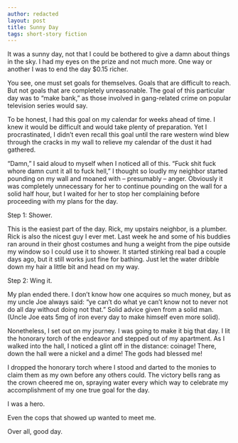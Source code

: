 ```yaml
---
author: redacted
layout: post
title: Sunny Day
tags: short-story fiction
---
```


It was a sunny day, not that I could be bothered to give a damn about things in
the sky. I had my eyes on the prize and not much more. One way or another I was
to end the day $0.15 richer.

You see, one must set goals for themselves. Goals that are difficult to reach.
But not goals that are completely unreasonable. The goal of this particular day
was to “make bank,” as those involved in gang-related crime on popular
television series would say.

To be honest, I had this goal on my calendar for weeks ahead of time. I knew it
would be difficult and would take plenty of preparation. Yet I procrastinated, I
didn’t even recall this goal until the rare western wind blew through the cracks
in my wall to relieve my calendar of the dust it had gathered.

“Damn,” I said aloud to myself when I noticed all of this. “Fuck shit fuck whore
damn cunt it all to fuck hell,” I thought so loudly my neighbor started pounding
on my wall and moaned with – presumably – anger. Obviously it was completely
unnecessary for her to continue pounding on the wall for a solid half hour, but
I waited for her to stop her complaining before proceeding with my plans for the
day.

Step 1: Shower.

This is the easiest part of the day. Rick, my upstairs neighbor, is a plumber.
Rick is also the nicest guy I ever met. Last week he and some of his buddies ran
around in their ghost costumes and hung a weight from the pipe outside my window
so I could use it to shower. It started stinking real bad a couple days ago, but
it still works just fine for bathing. Just let the water dribble down my hair a
little bit and head on my way.

Step 2: Wing it.

My plan ended there. I don’t know how one acquires so much money, but as my
uncle Joe always said: “ye can’t do what ye can’t know not to never not do all
day without doing not that.” Solid advice given from a solid man. (Uncle Joe
eats 5mg of iron every day to make himself even more solid).

Nonetheless, I set out on my journey. I was going to make it big that day. I lit
the honorary torch of the endeavor and stepped out of my apartment. As I walked
into the hall, I noticed a glint off in the distance: coinage! There, down the
hall were a nickel and a dime! The gods had blessed me!

I dropped the honorary torch where I stood and darted to the monies to claim
them as my own before any others could. The victory bells rang as the crown
cheered me on, spraying water every which way to celebrate my accomplishment of
my one true goal for the day.

I was a hero.

Even the cops that showed up wanted to meet me.

Over all, good day.
